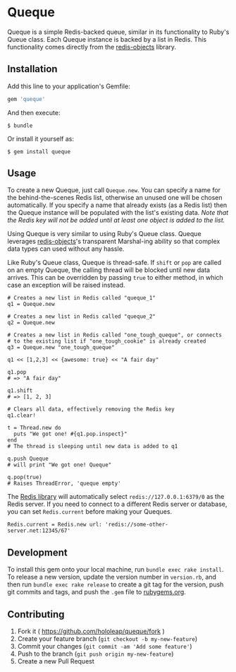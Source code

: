 # Queque

Queque is a simple Redis-backed queue, similar in its functionality to Ruby's Queue class. Each Queque instance is backed by a list in Redis. This functionality comes directly from the [redis-objects](https://github.com/nateware/redis-objects) library.

## Installation

Add this line to your application's Gemfile:

```ruby
gem 'queque'
```

And then execute:

    $ bundle

Or install it yourself as:

    $ gem install queque

## Usage

To create a new Queque, just call `Queque.new`. You can specify a name for the behind-the-scenes Redis list, otherwise an unused one will be chosen automatically. If you specify a name that already exists (as a Redis list) then the Queque instance will be populated with the list's existing data. _Note that the Redis key will not be added until at least one object is added to the list._

Using Queque is very similar to using Ruby's Queue class. Queque leverages [redis-objects](https://github.com/nateware/redis-objects)'s transparent Marshal-ing ability so that complex data types can used without any hassle. 

Like Ruby's Queue class, Queque is thread-safe. If `shift` or `pop` are called on an empty Queque, the calling thread will be blocked until new data arrives. This can be overridden by passing `true` to either method, in which case an exception will be raised instead.

    # Creates a new list in Redis called "queque_1"
    q1 = Queque.new
    
    # Creates a new list in Redis called "queque_2"
    q2 = Queque.new
    
    # Creates a new list in Redis called "one_tough_queque", or connects
    # to the existing list if "one_tough_cookie" is already created
    q3 = Queque.new "one_tough_queque"
    
    q1 << [1,2,3] << {awesome: true} << "A fair day"
    
    q1.pop
    # => "A fair day"
    
    q1.shift
    # => [1, 2, 3]
    
    # Clears all data, effectively removing the Redis key
    q1.clear!
    
    t = Thread.new do
      puts "We got one! #{q1.pop.inspect}"
    end
    # The thread is sleeping until new data is added to q1
    
    q.push Queque
    # will print "We got one! Queque"
    
    q.pop(true)
    # Raises ThreadError, 'queque empty'
    
The [Redis library](https://github.com/redis/redis-rb) will automatically select `redis://127.0.0.1:6379/0` as the Redis server. If you need to connect to a different Redis server or database, you can set `Redis.current` before making your Queques.

    Redis.current = Redis.new url: 'redis://some-other-server.net:12345/67' 
    


## Development

To install this gem onto your local machine, run `bundle exec rake install`. To release a new version, update the version number in `version.rb`, and then run `bundle exec rake release` to create a git tag for the version, push git commits and tags, and push the `.gem` file to [rubygems.org](https://rubygems.org).

## Contributing

1. Fork it ( https://github.com/hololeap/queque/fork )
2. Create your feature branch (`git checkout -b my-new-feature`)
3. Commit your changes (`git commit -am 'Add some feature'`)
4. Push to the branch (`git push origin my-new-feature`)
5. Create a new Pull Request
